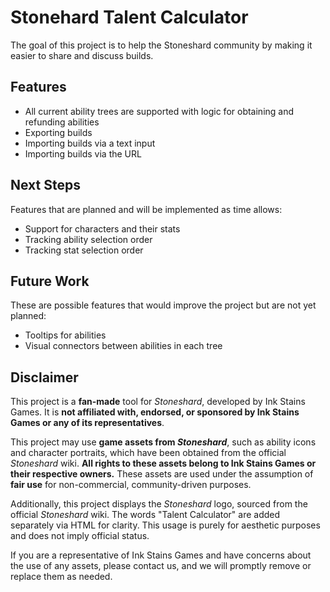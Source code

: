 # Stonehard Talent Calculator

The goal of this project is to help the Stoneshard community by making it easier to share and discuss builds.  

## Features

- All current ability trees are supported with logic for obtaining and refunding abilities
- Exporting builds
- Importing builds via a text input
- Importing builds via the URL

## Next Steps

Features that are planned and will be implemented as time allows:  

- Support for characters and their stats
- Tracking ability selection order
- Tracking stat selection order

## Future Work

These are possible features that would improve the project but are not yet planned:  

- Tooltips for abilities
- Visual connectors between abilities in each tree

## Disclaimer  

This project is a **fan-made** tool for *Stoneshard*, developed by Ink Stains Games. It is **not affiliated with, endorsed, or sponsored by Ink Stains Games or any of its representatives**.  

This project may use **game assets from *Stoneshard***, such as ability icons and character portraits, which have been obtained from the official *Stoneshard* wiki. **All rights to these assets belong to Ink Stains Games or their respective owners.** These assets are used under the assumption of **fair use** for non-commercial, community-driven purposes.  

Additionally, this project displays the *Stoneshard* logo, sourced from the official *Stoneshard* wiki. The words "Talent Calculator" are added separately via HTML for clarity. This usage is purely for aesthetic purposes and does not imply official status.  

If you are a representative of Ink Stains Games and have concerns about the use of any assets, please contact us, and we will promptly remove or replace them as needed.  
